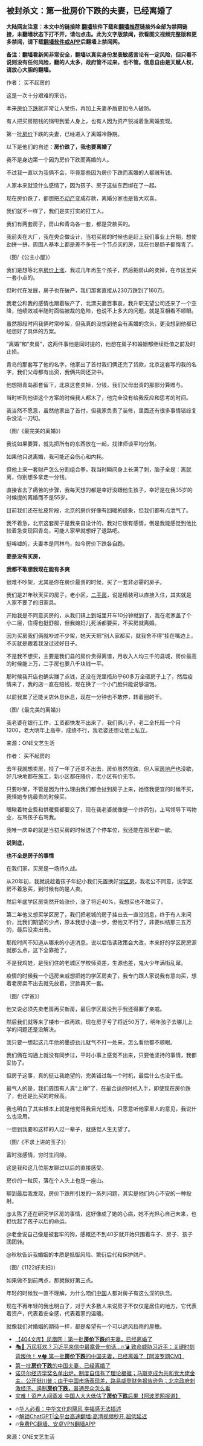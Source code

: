  <!-- 面包屑导航 --> <h2>被封杀文：第一批房价下跌的夫妻，已经离婚了</h2> <p class="notice"><b>大陆网友注意：本文中的链接除 <a href="https://github.com/bannedbook/fanqiang" >翻墙</a>软件下载和<a href="https://github.com/killgcd/justmysocks/blob/master/README.md">翻墙推荐</a>链接外全部为禁网链接，未翻墙状态下打不开，请勿点击。此为文字版禁闻，欲看图文视频完整版和更多禁闻，请下载<a href="https://github.com/bannedbook/fanqiang">翻墙软件或APP</a>后翻墙上禁闻网。</p><p>备注：翻墙看新闻非常安全，翻墙以真实身份发表敏感言论有一定风险，但只看不说则没有任何风险，翻的人太多，政府管不过来，也不管。信息自由是天赋人权，请放心大胆的翻墙。</b></p>  <div class="entry"> <p>作者： 买不起房的</p> <p>这是一次十分艰难的采访。</p> <p>本来<a href="https://www.bannedbook.org/bnews/tag/%E6%88%BF%E4%BB%B7%E4%B8%8B%E8%B7%8C/" class="st_tag internal_tag" rel="tag" title="标签 房价下跌 下的日志">房价下跌</a>就非常让人受伤，再加上夫妻矛盾更加令人破防。</p> <p>有人把买房赔钱的锅甩到爱人身上，也有人因为资产锐减着急离婚变现。</p> <p>第一批<a href="https://www.bannedbook.org/bnews/tag/%E6%88%BF%E4%BB%B7/" class="st_tag internal_tag" rel="tag" title="标签 房价 下的日志">房价</a>下跌的夫妻，已经进入了离婚冷静期。</p> <p>以下是他们的自述：<strong>房价跌了，我也要离婚了</strong></p> <p>我不是身边第一个因为房价下跌而离婚的人。</p> <p>不过我一直以为我俩不会，毕竟那些因为房价下跌而离婚的人都贼有钱。</p> <p>人家本来就没什么感情了，因为孩子、房子这些东西绑在了一起。</p> <p>现在房价跌了，都想把<a href="https://www.bannedbook.org/bnews/tag/%E4%B8%8D%E5%8A%A8%E4%BA%A7/" class="st_tag internal_tag" rel="tag" title="标签 不动产 下的日志">不动产</a>变成存款，离婚分家也是皆大欢喜。</p> <p>我们就不一样了，我们是实打实的打工人。</p> <p>我们有两套房子，房山和青岛各一套，都是贷款买的。</p> <p>我前夫在大厂，我在央企做设计，当初买房的时候也是赶上我们事业上升期，想使劲拼一拼，周围人基本上都是差不多在一个节点买的房，现在也是肠子都悔青了。</p> <p>（图/《公主小屋》）</p> <p>我们是想等北京<a href="https://www.bannedbook.org/bnews/tag/%E6%88%BF%E4%BB%B7%E4%B8%8A%E6%B6%A8/" class="st_tag internal_tag" rel="tag" title="标签 房价上涨 下的日志">房价上涨</a>、我过几年再生个孩子，然后把房山的卖掉，在市区里买一套小点的。</p> <p>但时代在发展，房子也在破产，我们那套直接从230万跌到了160万。</p> <p>我老公和我的感情也跟着破产了，北漂夫妻百事哀，我升职无望公司还来了一个空降，他绩效减半随时面临被裁的危险，也说不上多大的问题，就是互相看不顺眼。</p> <p>虽然那段时间我俩时常吵架，但我真的没想到他会有离婚的念头，更没想到他都已经想好了具体的方案。</p> <p>“离婚”和“卖房”，这两件事他是同时提的，他想在房子和婚姻都继续贬值之前及时止损。</p> <p>青岛的那套写了他的名字，他家出了首付我们俩还完了贷款，北京这套写的我的名字，我们父母都有出资，我俩共同还贷中。</p>  <p>他想把青岛那套留下，北京这套卖掉，分钱，我们父母出资的那部分算赠与。</p> <p>当时听到他讲这个方案的时候我人都木了，他完全没有给我反应和思考的时间。</p> <p>我当然不愿意，虽然他家出了首付，但我家负责了装修，里面还有很多事情错综复杂没法一刀切。</p> <p>（图/《最完美的离婚》）</p> <p>我说如果要算，就先把所有的东西放在一起，找律师谈平均分割。</p> <p>如果他只说离婚，我可能还会伤心和内耗。</p> <p>但他上来一套财产怎么分割组合拳，我当时瞬间身上长满了刺，脑子全是：离就离，你别想多拿走一分钱。</p> <p>直接省去了痛苦的步骤，我每天想的都是幸好没跟他生孩子，幸好是在我35岁的时候提的离婚而不是55岁。</p> <p>目前我们还在扯皮阶段，北京的房价好像有回暖的迹象，但我们都有点泄气了。</p> <p>我不着急，北京这套房子是我亲自设计的，我对它很有感情，倒是我能感觉到他比较着急变现回青岛，可能人家早就想好了退路吧。</p> <p>挺唏嘘的，夫妻本是同林鸟，如今房价下跌各自跑。</p> <p><strong>要是没有买房，</strong></p> <p><strong>我都不敢想我现在能有多爽</strong></p> <p>很难不吵架，尤其是你在房价最贵的时候，买了一套非必需的房子。</p> <p>我们是21年秋天买的房子，老小区，<a href="https://www.bannedbook.org/bnews/tag/%E4%BA%8C%E6%89%8B%E6%88%BF/" class="st_tag internal_tag" rel="tag" title="标签 二手房 下的日志">二手房</a>，说是精装可以直接入住，其实就是人家不要了的旧家具。</p> <p>开始我是不同意买房的，从我们镇上到城里开车10分钟就到了，我在老家盖了个小二层，住得也挺舒服，但我媳妇儿死活都要买，不买房就离婚。</p> <p>因为买房我们俩就吵过不少架，她天天把“别人家都买，就我舍不得”挂在嘴边上，不买就是跟着我没过过好日子。</p> <p>不是我不想买，主要是我们县的房价贵得离谱，月收入人均三千的县城，房价最高的时候能上万，二手房也要八千块钱一平。</p> <p>那时候我开店也确实赚了点钱，还没在兜里捂热乎60多万全砸房子上了，然后疫情来了，我的店一直在赔钱，现在换了一个小门脸只能说够温饱。</p> <p>以前我累了还能关店休息休息，现在一分钟也不敢停，转着圈的干。</p>  <p>（图/《最完美的离婚》）</p> <p>我老婆在银行工作，工资都快发不出来了，我们俩儿子，老二全托班一个月1200，老大明年上高中，成绩不行，我老婆还想让他上私立。</p> <p class="src-info">来源：ONE文艺生活 </p> <p>作者： 买不起房的</p> <p>去年我就想卖房，挂了一年了还卖不出去，房价虽然在跌，但人家<a href="https://www.bannedbook.org/bnews/tag/%e6%88%bf%e5%9c%b0%e4%ba%a7/" class="st_tag internal_tag" rel="tag" title="标签 房地产 下的日志">房地产</a>也没歇，好几块地都在施工，新小区都在降价，老小区有价无市。</p> <p>只要吵架，不管是因为什么理由我们都会扯到房子上来，她怪我便宜的时候不买，我怪她专挑最贵的时候买。</p> <p>眼瞅着物业费和供暖费都要交了，现在我老婆就像是一个炸药包，上骂领导下骂物业，左骂孩子右骂我。</p> <p>我唯一庆幸的就是当初买房的时候送了个停车位，我还能在那里歇一歇。</p> <p><strong>说到底，</strong></p> <p><strong>也不全是房子的事情</strong></p> <p>在我们家，买房是一场持久战。</p> <p>从20年初，我就说趁着孩子年纪小我们先置换好<a href="https://www.bannedbook.org/bnews/tag/%E5%AD%A6%E5%8C%BA%E6%88%BF/" class="st_tag internal_tag" rel="tag" title="标签 学区房 下的日志">学区房</a>，我老公不同意，说学区房不着急买，到时候有的是人卖。</p> <p>然后年底学区房突然开始涨价，涨了将近40%，我想买也不敢买了。</p> <p>第二年他又想买学区房了，我们把老城的房子挂出去一直没消息，终于有人来问价，比我们期望的少点，原本我想小退一步，但他又不行了，非要纠结那三五万的，最后没卖出去。</p> <p>那段时间不知道从哪来的小道消息，说以后借读政策会大改，本来好的学区房房源就那么点，这下全靠抢了。</p> <p>不是我鸡娃，是我们住的老城区学校师资差，生源也差，鬼火少年满街乱窜。</p> <p>疫情的时候我一个远房亲戚想把她的学区房卖了，我专门跟人家说我有意向买，想着老房卖不出去就先放着，贷款再买一套。</p> <p>（图/《学爸》）</p> <p>他又说必须先卖老房再买新房，最后学区房没到手我还得罪了亲戚。</p> <p>然后我们就等来了楼市一跌再跌，现在房子亏了将近50万了，明年孩子去哪儿上学的问题还是没解决。</p>  <p>我只要一想起这几年他的墨迹劲儿就气不打一处来，怎么看他都不顺眼。</p> <p>我们俩在沟通上就没有同步过，平时小事上感觉不出来，只要他坚持的事情，我都妥协了。</p> <p>但房子这事，真的挺让我绝望的，完美错过每一个时机，最后什么也没干成。</p> <p>最气人的是，我们周围有人真“上岸”了，在最合适的时机入手，即使现在房价跌了，也还是比买的时候高。</p> <p>我也明白了其实根本上就是他觉得我目光短浅，只愿意听他家里人的意见，我说什么也没用。</p> <p>一想到我要和这样的人过一辈子，就感觉人生无望了。</p> <p>（图/《不求上进的玉子》）</p> <p>富时涨感情，穷时生间隙。</p> <p>这是我和这几位朋友聊过以后的直接感受。</p> <p>房价的一粒灰，落在个人头上也是一座山。</p> <p>聊到最后我发现，房价下跌所引发的一系列问题，其实是他们内心不安的一种投射。</p> <p>@太陈了还在研究学区房的事情，这好像成了她的心病，她不光担心自己未来，也担忧起了孩子以后的命运。</p> <p>@老金说自己像是被套牢的狗，感概还不到40岁就开始只围着车子、房子、孩子团团转。</p> <p>@秋秋告诉我婚姻的本质是抵御风险、繁衍后代和保护财产。</p> <p>（图/《1122好夫妇》）</p> <p>如果做不到前两点，那就做好第三点。</p> <p>年轻的时候我一直不理解，为什么咱们<span class='wp_keywordlink_affiliate'><a href="https://www.bannedbook.org/" title="中国" target="_blank">中国</a></span>人都对房子有这么深的执念。</p> <p>现在不再年轻的我也明白了，对于大多数人来说房子不仅仅是居住的地方，它代表着资产，代表着安全感，代表着家的温暖。</p> <p>就像我们对婚姻的期待一样，都是希望有一个可以遮风挡雨的屋檐。</p> <!--<div id="taboola-mid-1"></div>--><ul class='op-related-articles' title='相关阅读'> <li><a href='https://www.bannedbook.org/bnews/baitai/20241022/2105057.html' target='_blank'>【404文库】凤凰网｜第一批<b>房价下跌</b>的夫妻，已经离婚了</a></li> <li><a href='https://www.bannedbook.org/bnews/bannedvideo/20241022/2104948.html' target='_blank'>🎭📜 万民狂欢？习近平来信中最露骨一句话…🔥💣 致命威胁习近平：关键时刻背叛他！ 💔🏘️ 第一批<b>房价下跌</b>的中国夫妻，已经离婚了【阿波罗网CM】</a></li> <li><a href='https://www.bannedbook.org/bnews/topimagenews/20241021/2104392.html' target='_blank'>第一批<b>房价下跌</b>的中国夫妻，已经离婚了</a></li> <li><a href='https://www.bannedbook.org/bnews/bannedvideo/20241020/2104178.html' target='_blank'>诺贝尔经济学奖名单出炉，制度自信有了理论根据；马斯克成为共和党大佬金主，公开挺川普；由于中国市场表现差，路易威登财务报告逊色；北京政府刺激经济、遏制<b>房价下跌</b>，普通民众怎么看</a></li> <li><a href='https://www.bannedbook.org/bnews/topimagenews/20240911/2086892.html' target='_blank'>灾难！资产人间蒸发 中国人大大低估了<b>房价下跌</b>后果【阿波罗网报道】</a></li> </ul> <ul class="texttj"> <!--<li>🔥<a href="https://www.bannedbook.org/bnews/ssgc/20230219/1850782.html" target="_blank">法国犹太老板：神告诉我们，只有一位中国人能救人类</a></li>--> <li>🔥<a href="https://www.bannedbook.org/bnews/comments/20220220/1694796.html" target="_blank">华人必看：中华文化的飓风 幸福感无法描述</a></li> <li>🔥<a href="https://github.com/bannedbook/fanqiang/wiki/V2ray%E6%9C%BA%E5%9C%BA" target="_blank">解锁ChatGPT|全平台高速翻墙:高清视频秒开,超低延迟</a></li> <li>🔥<a href="https://github.com/bannedbook/fanqiang/wiki/%E7%A6%81%E9%97%BB%E7%BD%91%E5%AE%89%E5%8D%93%E7%BF%BB%E5%A2%99%E6%96%B0%E9%97%BBAPP" target="_blank">免费PC翻墙、安卓VPN翻墙APP</a></li> </ul><p class="src-info">来源：ONE文艺生活 </p> <a name='sharetosocial'></a> <div style="margin-bottom:5px;padding-bottom:5px;clear:both"> <div id="archive-pix-1" class="banner-ads"> <!-- AuctionX Display platform tag START --> <div id="27602x728x90x621x_ADSLOT1" clicktrack="%%CLICK_URL_ESC%%"></div>  <!-- AuctionX Display platform tag END --> </div> <div id="archive-pix-2" class="banner-ads"> <!-- AuctionX Display platform tag START --> <div id="27556x300x250x621x_ADSLOT1" clicktrack="%%CLICK_URL_ESC%%" style="margin:0 auto;text-align:center"></div>  <!-- AuctionX Display platform tag END --> </div> </div>  <div id="archive-pix-1" class="banner-ads"> <!-- AuctionX Display platform tag START --> <div id="27603x728x90x621x_ADSLOT1" clicktrack="%%CLICK_URL_ESC%%"></div>  <!-- AuctionX Display platform tag END --> </div> </div><!--END ENTRY--> 